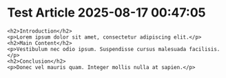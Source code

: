 # Test Article 2025-08-17 00:47:05


    <h2>Introduction</h2>
    <p>Lorem ipsum dolor sit amet, consectetur adipiscing elit.</p>
    <h2>Main Content</h2>
    <p>Vestibulum nec odio ipsum. Suspendisse cursus malesuada facilisis.</p>
    <h2>Conclusion</h2>
    <p>Donec vel mauris quam. Integer mollis nulla at sapien.</p>
    